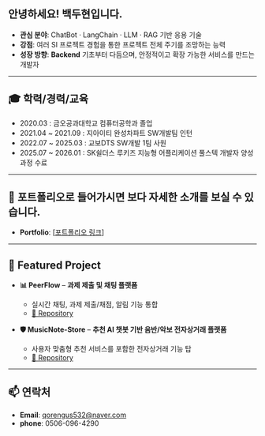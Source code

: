안녕하세요! 백두현입니다.
---

- **관심 분야**: ChatBot · LangChain · LLM · RAG 기반 응용 기술
- **강점**: 여러 SI 프로젝트 경험을 통한 프로젝트 전체 주기를 조망하는 능력
- **성장 방향**: **Backend** 기초부터 다듬으며, 안정적이고 확장 가능한 서비스를 만드는 개발자


---

## 🎓 학력/경력/교육

- 2020.03 : 금오공과대학교 컴퓨터공학과 졸업
- 2021.04 ~ 2021.09 : 지아이티 완성차파트 SW개발팀 인턴 
- 2022.07 ~ 2025.03 : 교보DTS SW개발 1팀 사원
- 2025.07 ~ 2026.01 : SK쉴더스 루키즈 지능형 어플리케이션 풀스텍 개발자 양성과정 수료

---

## 🔗 포트폴리오로 들어가시면 보다 자세한 소개를 보실 수 있습니다.
- **Portfolio**: [[포트폴리오 링크](https://www.backduu-portfolio.com)]

---

## 📂 Featured Project
- **📊 PeerFlow** – **과제 제출 및 채팅 플랫폼**  
  - 실시간 채팅, 과제 제출/채점, 알림 기능 통합  
  - [🔗 Repository](https://github.com/Rookies-2/SKRookies-Backend)

- **🛡️ MusicNote-Store** – **추천 AI 챗봇 기반 음반/악보 전자상거래 플랫폼**  
  - 사용자 맞춤형 추천 서비스를 포함한 전자상거래 기능 탑
  - [🔗 Repository](https://github.com/backduu/MusicNote-Store)

---

## 📫 연락처
- **Email**: qorengus532@naver.com 
- **phone**: 0506-096-4290

